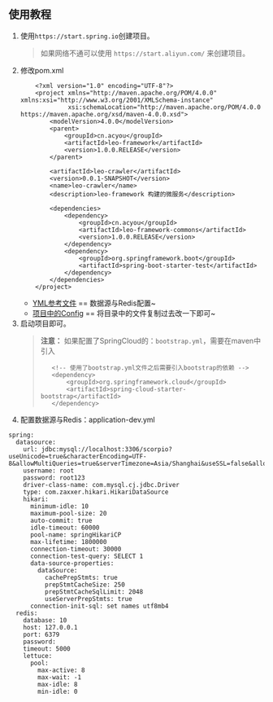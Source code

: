 ## 使用教程
1. 使用`https://start.spring.io`创建项目。
    > 如果网络不通可以使用 `https://start.aliyun.com/` 来创建项目。
2. 修改pom.xml
    ```
        <?xml version="1.0" encoding="UTF-8"?>
        <project xmlns="http://maven.apache.org/POM/4.0.0" xmlns:xsi="http://www.w3.org/2001/XMLSchema-instance"
                 xsi:schemaLocation="http://maven.apache.org/POM/4.0.0 https://maven.apache.org/xsd/maven-4.0.0.xsd">
            <modelVersion>4.0.0</modelVersion>
            <parent>
                <groupId>cn.acyou</groupId>
                <artifactId>leo-framework</artifactId>
                <version>1.0.0.RELEASE</version>
            </parent>
        
            <artifactId>leo-crawler</artifactId>
            <version>0.0.1-SNAPSHOT</version>
            <name>leo-crawler</name>
            <description>leo-framework 构建的微服务</description>
        
            <dependencies>
                <dependency>
                    <groupId>cn.acyou</groupId>
                    <artifactId>leo-framework-commons</artifactId>
                    <version>1.0.0.RELEASE</version>
                </dependency>
                <dependency>
                    <groupId>org.springframework.boot</groupId>
                    <artifactId>spring-boot-starter-test</artifactId>
                </dependency>
            </dependencies>
        </project>
    ```
   - [YML参考文件](user-service-dev.yml) == 数据源与Redis配置~
   - [项目中的Config](https://gitee.com/f981545521/leo-user/tree/master/src/main/java/cn/acyou/leo/user/config) == 将目录中的文件复制过去改一下即可~
3. 启动项目即可。
   > **注意：** 如果配置了SpringCloud的：`bootstrap.yml`，需要在maven中引入
   >```
   >    <!-- 使用了bootstrap.yml文件之后需要引入bootstrap的依赖 -->
   >    <dependency>
   >        <groupId>org.springframework.cloud</groupId>
   >        <artifactId>spring-cloud-starter-bootstrap</artifactId>
   >    </dependency>
   >```
4. 配置数据源与Redis：application-dev.yml

```
spring:
  datasource:
    url: jdbc:mysql://localhost:3306/scorpio?useUnicode=true&characterEncoding=UTF-8&allowMultiQueries=true&serverTimezone=Asia/Shanghai&useSSL=false&allowPublicKeyRetrieval=true
    username: root
    password: root123
    driver-class-name: com.mysql.cj.jdbc.Driver
    type: com.zaxxer.hikari.HikariDataSource
    hikari:
      minimum-idle: 10
      maximum-pool-size: 20
      auto-commit: true
      idle-timeout: 60000
      pool-name: springHikariCP
      max-lifetime: 1800000
      connection-timeout: 30000
      connection-test-query: SELECT 1
      data-source-properties:
        dataSource:
          cachePrepStmts: true
          prepStmtCacheSize: 250
          prepStmtCacheSqlLimit: 2048
          useServerPrepStmts: true
      connection-init-sql: set names utf8mb4
  redis:
    database: 10
    host: 127.0.0.1
    port: 6379
    password:
    timeout: 5000
    lettuce:
      pool:
        max-active: 8
        max-wait: -1
        max-idle: 8
        min-idle: 0
```
